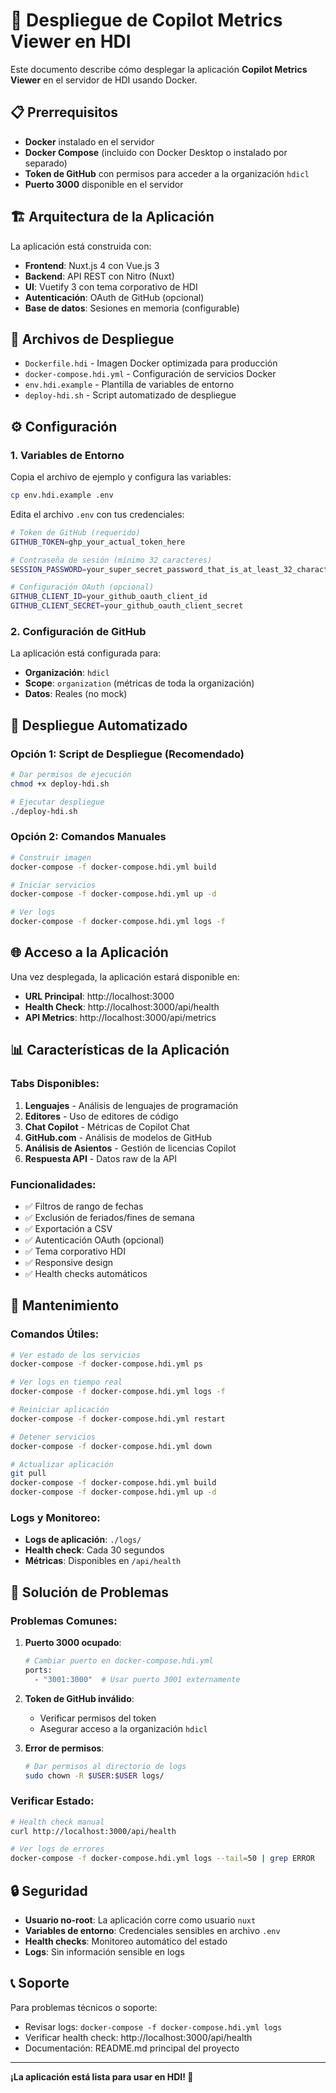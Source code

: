 # 🚀 Despliegue de Copilot Metrics Viewer en HDI

Este documento describe cómo desplegar la aplicación **Copilot Metrics Viewer** en el servidor de HDI usando Docker.

## 📋 Prerrequisitos

- **Docker** instalado en el servidor
- **Docker Compose** (incluido con Docker Desktop o instalado por separado)
- **Token de GitHub** con permisos para acceder a la organización `hdicl`
- **Puerto 3000** disponible en el servidor

## 🏗️ Arquitectura de la Aplicación

La aplicación está construida con:
- **Frontend**: Nuxt.js 4 con Vue.js 3
- **Backend**: API REST con Nitro (Nuxt)
- **UI**: Vuetify 3 con tema corporativo de HDI
- **Autenticación**: OAuth de GitHub (opcional)
- **Base de datos**: Sesiones en memoria (configurable)

## 📁 Archivos de Despliegue

- `Dockerfile.hdi` - Imagen Docker optimizada para producción
- `docker-compose.hdi.yml` - Configuración de servicios Docker
- `env.hdi.example` - Plantilla de variables de entorno
- `deploy-hdi.sh` - Script automatizado de despliegue

## ⚙️ Configuración

### 1. Variables de Entorno

Copia el archivo de ejemplo y configura las variables:

```bash
cp env.hdi.example .env
```

Edita el archivo `.env` con tus credenciales:

```bash
# Token de GitHub (requerido)
GITHUB_TOKEN=ghp_your_actual_token_here

# Contraseña de sesión (mínimo 32 caracteres)
SESSION_PASSWORD=your_super_secret_password_that_is_at_least_32_characters_long

# Configuración OAuth (opcional)
GITHUB_CLIENT_ID=your_github_oauth_client_id
GITHUB_CLIENT_SECRET=your_github_oauth_client_secret
```

### 2. Configuración de GitHub

La aplicación está configurada para:
- **Organización**: `hdicl`
- **Scope**: `organization` (métricas de toda la organización)
- **Datos**: Reales (no mock)

## 🚀 Despliegue Automatizado

### Opción 1: Script de Despliegue (Recomendado)

```bash
# Dar permisos de ejecución
chmod +x deploy-hdi.sh

# Ejecutar despliegue
./deploy-hdi.sh
```

### Opción 2: Comandos Manuales

```bash
# Construir imagen
docker-compose -f docker-compose.hdi.yml build

# Iniciar servicios
docker-compose -f docker-compose.hdi.yml up -d

# Ver logs
docker-compose -f docker-compose.hdi.yml logs -f
```

## 🌐 Acceso a la Aplicación

Una vez desplegada, la aplicación estará disponible en:

- **URL Principal**: http://localhost:3000
- **Health Check**: http://localhost:3000/api/health
- **API Metrics**: http://localhost:3000/api/metrics

## 📊 Características de la Aplicación

### Tabs Disponibles:
1. **Lenguajes** - Análisis de lenguajes de programación
2. **Editores** - Uso de editores de código
3. **Chat Copilot** - Métricas de Copilot Chat
4. **GitHub.com** - Análisis de modelos de GitHub
5. **Análisis de Asientos** - Gestión de licencias Copilot
6. **Respuesta API** - Datos raw de la API

### Funcionalidades:
- ✅ Filtros de rango de fechas
- ✅ Exclusión de feriados/fines de semana
- ✅ Exportación a CSV
- ✅ Autenticación OAuth (opcional)
- ✅ Tema corporativo HDI
- ✅ Responsive design
- ✅ Health checks automáticos

## 🔧 Mantenimiento

### Comandos Útiles:

```bash
# Ver estado de los servicios
docker-compose -f docker-compose.hdi.yml ps

# Ver logs en tiempo real
docker-compose -f docker-compose.hdi.yml logs -f

# Reiniciar aplicación
docker-compose -f docker-compose.hdi.yml restart

# Detener servicios
docker-compose -f docker-compose.hdi.yml down

# Actualizar aplicación
git pull
docker-compose -f docker-compose.hdi.yml build
docker-compose -f docker-compose.hdi.yml up -d
```

### Logs y Monitoreo:

- **Logs de aplicación**: `./logs/`
- **Health check**: Cada 30 segundos
- **Métricas**: Disponibles en `/api/health`

## 🚨 Solución de Problemas

### Problemas Comunes:

1. **Puerto 3000 ocupado**:
   ```bash
   # Cambiar puerto en docker-compose.hdi.yml
   ports:
     - "3001:3000"  # Usar puerto 3001 externamente
   ```

2. **Token de GitHub inválido**:
   - Verificar permisos del token
   - Asegurar acceso a la organización `hdicl`

3. **Error de permisos**:
   ```bash
   # Dar permisos al directorio de logs
   sudo chown -R $USER:$USER logs/
   ```

### Verificar Estado:

```bash
# Health check manual
curl http://localhost:3000/api/health

# Ver logs de errores
docker-compose -f docker-compose.hdi.yml logs --tail=50 | grep ERROR
```

## 🔒 Seguridad

- **Usuario no-root**: La aplicación corre como usuario `nuxt`
- **Variables de entorno**: Credenciales sensibles en archivo `.env`
- **Health checks**: Monitoreo automático del estado
- **Logs**: Sin información sensible en logs

## 📞 Soporte

Para problemas técnicos o soporte:
- Revisar logs: `docker-compose -f docker-compose.hdi.yml logs`
- Verificar health check: http://localhost:3000/api/health
- Documentación: README.md principal del proyecto

---

**¡La aplicación está lista para usar en HDI! 🎉**
